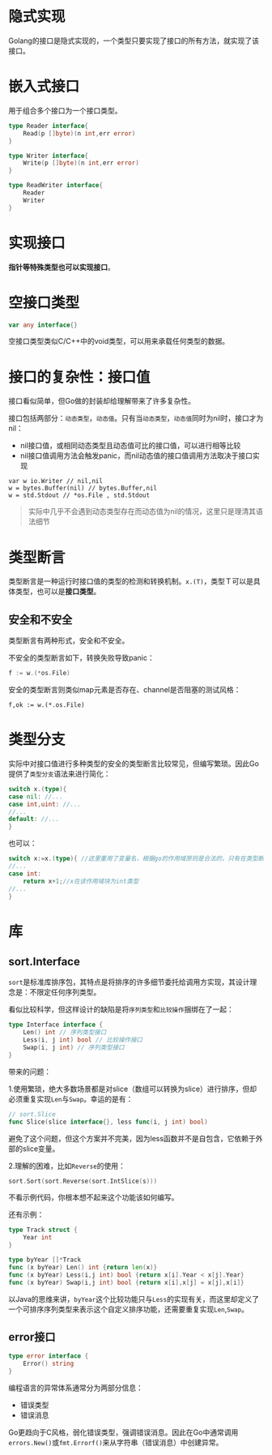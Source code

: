 # 隐式实现

Golang的接口是隐式实现的，一个类型只要实现了接口的所有方法，就实现了该接口。

# 嵌入式接口

用于组合多个接口为一个接口类型。

```go
type Reader interface{
    Read(p []byte)(n int,err error)
}

type Writer interface{
    Write(p []byte)(n int,err error)
}

type ReadWriter interface{
    Reader
    Writer
}
```

# 实现接口

**指针等特殊类型也可以实现接口**。

# 空接口类型

```go
var any interface{}
```

空接口类型类似C/C++中的void类型，可以用来承载任何类型的数据。

# 接口的复杂性：接口值

接口看似简单，但Go做的封装却给理解带来了许多复杂性。

接口包括两部分：`动态类型`，`动态值`。只有当`动态类型`，`动态值`同时为nil时，接口才为nil：

- nil接口值，或相同动态类型且动态值可比的接口值，可以进行相等比较
- nil接口值调用方法会触发panic，而nil动态值的接口值调用方法取决于接口实现

```
var w io.Writer // nil,nil
w = bytes.Buffer(nil) // bytes.Buffer,nil
w = std.Stdout // *os.File , std.Stdout
```

>实际中几乎不会遇到动态类型存在而动态值为nil的情况，这里只是理清其语法细节

# 类型断言

类型断言是一种运行时接口值的类型的检测和转换机制。`x.(T)`，类型Ｔ可以是具体类型，也可以是**接口类型**。

## 安全和不安全

类型断言有两种形式，安全和不安全。

不安全的类型断言如下，转换失败导致panic：

```go
f := w.(*os.File)
```

安全的类型断言则类似map元素是否存在、channel是否阻塞的测试风格：

```
f,ok := w.(*.os.File)
```

# 类型分支

实际中对接口值进行多种类型的安全的类型断言比较常见，但编写繁琐。因此Go提供了`类型分支`语法来进行简化：

```go
switch x.(type){
case nil: //...
case int,uint: //...
//...
default: //...
}
```

也可以：

```go
switch x:=x.(type){ //这里重用了变量名，根据go的作用域原则是合法的，只有在类型断言／分支中比较常见
//...
case int:
    return x+1;//x在该作用域块为int类型
//...
}
```

# 库

## sort.Interface

`sort`是标准库排序包，其特点是将排序的许多细节委托给调用方实现，其设计理念是：不限定任何序列类型。

看似比较科学，但这样设计的缺陷是将`序列类型`和`比较操作`捆绑在了一起：

```go
type Interface interface {
    Len() int // 序列类型接口
    Less(i, j int) bool // 比较操作接口
    Swap(i, j int) // 序列类型接口
}
```

带来的问题：

1.使用繁琐，绝大多数场景都是对slice（数组可以转换为slice）进行排序，但却必须重复实现`Len`与`Swap`。幸运的是有：

```go
// sort.Slice
func Slice(slice interface{}, less func(i, j int) bool)
```

避免了这个问题，但这个方案并不完美，因为less函数并不是自包含，它依赖于外部的slice变量。

2.理解的困难，比如`Reverse`的使用：

```go
sort.Sort(sort.Reverse(sort.IntSlice(s)))
```

不看示例代码，你根本想不起来这个功能该如何编写。

还有示例：

```go
type Track struct {
	Year int
}

type byYear []*Track
func (x byYear) Len() int {return len(x)}
func (x byYear) Less(i,j int) bool {return x[i].Year < x[j].Year}
func (x byYear) Swap(i,j int) bool {return x[i],x[j] = x[j],x[i]}
```

以Java的思维来讲，`byYear`这个比较功能只与`Less`的实现有关，而这里却定义了一个可排序序列类型来表示这个自定义排序功能，还需要重复实现`Len`,`Swap`。

## error接口

```go
type error interface {
    Error() string
}
```

编程语言的异常体系通常分为两部分信息：

- 错误类型
- 错误消息

Go更趋向于C风格，弱化错误类型，强调错误消息。因此在Go中通常调用`errors.New()`或`fmt.Errorf()`来从字符串（错误消息）中创建异常。
